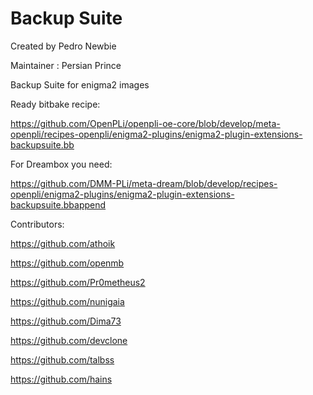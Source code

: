 Backup Suite
===========
Created by Pedro Newbie

Maintainer : Persian Prince

Backup Suite for enigma2 images

Ready bitbake recipe:

https://github.com/OpenPLi/openpli-oe-core/blob/develop/meta-openpli/recipes-openpli/enigma2-plugins/enigma2-plugin-extensions-backupsuite.bb

For Dreambox you need:

https://github.com/DMM-PLi/meta-dream/blob/develop/recipes-openpli/enigma2-plugins/enigma2-plugin-extensions-backupsuite.bbappend

Contributors:

https://github.com/athoik

https://github.com/openmb

https://github.com/Pr0metheus2

https://github.com/nunigaia

https://github.com/Dima73

https://github.com/devclone

https://github.com/talbss

https://github.com/hains
